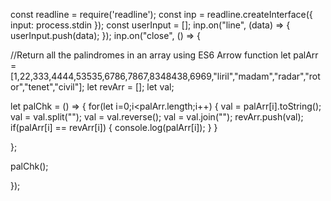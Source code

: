 const readline = require('readline');
const inp = readline.createInterface({
  input: process.stdin
});
const userInput = [];
inp.on("line", (data) => {
 userInput.push(data);
});
inp.on("close", () => {

//Return all the palindromes in an array using ES6 Arrow function
let palArr = [1,22,333,4444,53535,6786,7867,8348438,6969,"liril","madam","radar","rotor","tenet","civil"];
let revArr = [];
let val;

let palChk = () => {
    for(let i=0;i<palArr.length;i++)
    {
        val = palArr[i].toString();
        val = val.split("");
        val = val.reverse();
        val = val.join("");
        revArr.push(val);
        if(palArr[i] == revArr[i])
        {
            console.log(palArr[i]);
        }
    }
    
};

palChk();

});
